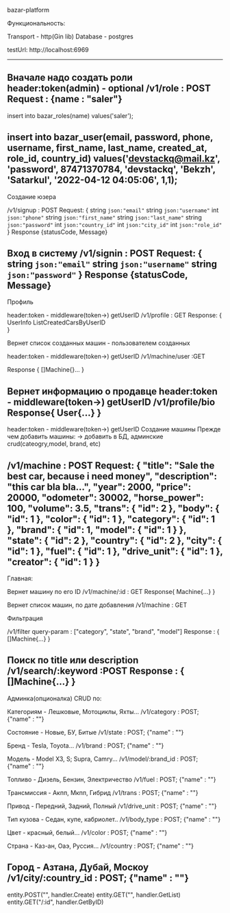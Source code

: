 bazar-platform

Функциональность:

Transport - http(Gin lib)
Database - postgres

testUrl: http://localhost:6969


-------------------------------
Вначале надо создать роли
header:token(admin) - optional
/v1/role : POST
Request : {name : "saler"}
-------------------------------
insert into bazar_roles(name) values('saler');

  insert into bazar_user(email, password, phone, username, first_name, last_name, created_at, role_id, country_id) values('devstackq@mail.kz', 'password', 87471370784, 'devstackq', 'Bekzh', 'Satarkul', '2022-04-12 04:05:06', 1,1);
-------------------------------

Создание юзера

/v1/signup : POST
Request: 
{
	string `json:"email"`
	string `json:"username"`
	int `json:"phone"`
	string `json:"first_name"`
	string `json:"last_name"`
	string `json:"password"`
    int `json:"country_id"`
	int    `json:"city_id"`
	int `json:"role_id"`
}
Response {statusCode, Message}

Вход в систему
/v1/signin : POST
Request: 
{
	string `json:"email"`
	string `json:"username"`
	string `json:"password"`
}
Response {statusCode, Message}
------------------------------

Профиль

header:token -  middleware(token->) getUserID
/v1/profile : GET
Response:  {
    UserInfo
    ListCreatedCarsByUserID    
}

Вернет список созданных машин - пользователем созданных

header:token -  middleware(token->) getUserID
/v1/machine/user :GET

Response {
    []Machine{}...
}

Вернет информацию о продавце
header:token -  middleware(token->) getUserID
/v1/profile/bio
Response{
    User{...}
}
------------------------------

header:token -  middleware(token->) getUserID
Создание машины 
Прежде чем добавить машины: -> добавить  в БД, админские crud(cateogry,model, brand, etc)

/v1/machine : POST
Request:
{
    "title": "Sale the best car, because i need money",
    "description": "this car bla bla...",
    "year": 2000,
    "price": 20000,
    "odometer": 30002,
    "horse_power": 100,
    "volume": 3.5,
    "trans": {
        "id": 2
    },
    "body": {
        "id": 1
    },
    "color": {
        "id": 1
    },
    "category": {
        "id": 1
    },
    "brand": {
        "id": 1,
        "model": {
            "id": 1
        }
    },
    "state": {
        "id": 2
    },
    "country": {
        "id": 2
    },
    "city": {
        "id": 1
    },
    "fuel": {
        "id": 1
    },
    "drive_unit": {
        "id": 1
    },
    "creator": {
        "id": 1
    }
}
------------------------------

Главная:

Вернет машину по его ID
/v1/machine/:id : GET
Response{
    Machine{...}
}

Вернет список машин, по дате добавления
/v1/machine : GET

Фильтрация

/v1/filter query-param : ["category", "state", "brand", "model"]
Response : {
    []Machine{...}
}

Поиск по title или description
/v1/search/:keyword :POST
Response : {
    []Machine{...}
}
------------------------------

Админка(опционалка) CRUD по:

Категориям - Лешковые, Мотоциклы, Яхты...
/v1/category : POST; {"name" : ""}

Состояние - Новые, БУ, Битые
/v1/state : POST; {"name" : ""}

Бренд  - Tesla, Toyota...
/v1/brand : POST; {"name" : ""}

Модель - Model X3, S;  Supra, Camry...
/v1/model/:brand_id : POST; {"name" : ""}

Топливо - Дизель, Бензин, Электричество
/v1/fuel : POST; {"name" : ""}

Трансмиссия - Акпп, Мкпп, Гибрид
/v1/trans : POST; {"name" : ""}

Привод - Передний, Задний, Полный
/v1/drive_unit : POST; {"name" : ""}

Тип кузова -  Седан, купе, кабриолет..
/v1/body_type : POST; {"name" : ""}

Цвет - красный, белый...
/v1/color : POST; {"name" : ""}

Страна - Каз-ан, Оаэ, Руссия...
/v1/country : POST; {"name" : ""}

Город - Азтана, Дубай, Москоу
/v1/city/:country_id : POST; {"name" : ""}
------------------------------


entity.POST("", handler.Create)
entity.GET("", handler.GetList)
entity.GET("/:id", handler.GetByID)


